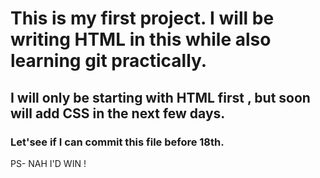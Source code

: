 # This is my first project. I will be writing HTML in this while also learning git practically.
## I will only be starting with HTML first , but soon will add CSS in the next few days.
### Let'see if I can commit this file before 18th. 

PS- NAH I'D WIN !